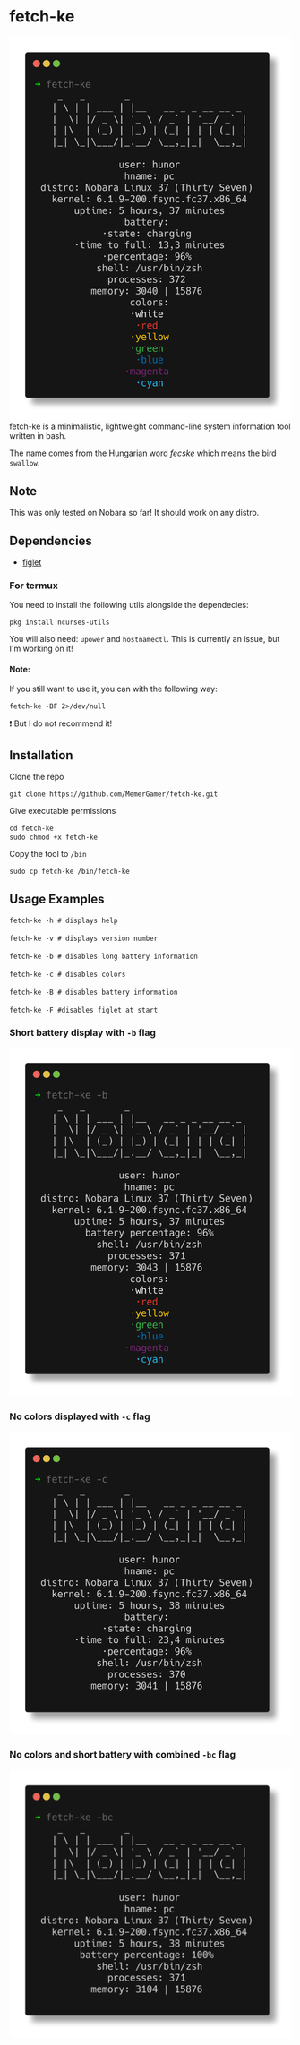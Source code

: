 # fetch-ke

![fetch-ke](assets/main.png?raw=true "fetch-ke")
fetch-ke is a minimalistic, lightweight command-line system information tool written in bash.

The name comes from the Hungarian word <i>fecske</i> which means the bird `swallow`.

## Note

This was only tested on Nobara so far! It should work on any distro.

## Dependencies
- [figlet](https://github.com/cmatsuoka/figlet)

### For termux
You need to install the following utils alongside the dependecies:

```console
pkg install ncurses-utils
```

You will also need: `upower` and `hostnamectl`. This is currently an issue, but I'm working on it!
#### Note:
If you still want to use it, you can with the following way:
```console
fetch-ke -BF 2>/dev/null
```
:exclamation: But I do not recommend it!

## Installation

Clone the repo

```console
git clone https://github.com/MemerGamer/fetch-ke.git
```

Give executable permissions

```console
cd fetch-ke
sudo chmod +x fetch-ke
```

Copy the tool to `/bin`

```console
sudo cp fetch-ke /bin/fetch-ke
```

## Usage Examples

```console
fetch-ke -h # displays help

fetch-ke -v # displays version number

fetch-ke -b # disables long battery information

fetch-ke -c # disables colors

fetch-ke -B # disables battery information

fetch-ke -F #disables figlet at start
```

### Short battery display with `-b` flag

![short battery](assets/short_battery.png?raw=true "short battery")

### No colors displayed with `-c` flag

![no_colors](assets/no_colors.png?raw=true "no colors")

### No colors and short battery with combined `-bc` flag

![combined](assets/combined.png?raw=true "combined")
